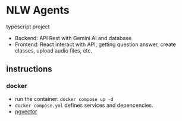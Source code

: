 # NLW Agents
typescript project

- Backend: API Rest with Gemini AI and database
- Frontend: React interact with API, getting question answer, create classes, upload audio files, etc.

## instructions

### docker
- run the container: ``docker compose up -d``
- ``docker-compose.yml`` defines services and depencencies.
- [pgvector](https://hub.docker.com/r/pgvector/pgvector/tags)
